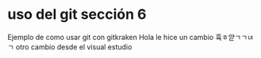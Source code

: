# uso del git sección 6
Ejemplo de como usar git con gitkraken
Hola le hice un cambio
휵ㅎ얃ㄱㄱㄶㄱ
otro cambio desde el visual estudio